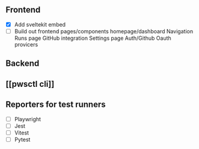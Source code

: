 ## Frontend
- [x] Add sveltekit embed
- [ ] Build out frontend pages/components
homepage/dashboard
Navigation
Runs page
GitHub integration
Settings page
Auth/Github Oauth provicers

## Backend

## [[pwsctl cli]]

## Reporters for test runners
* [ ] Playwright
* [ ] Jest
* [ ] Vitest
* [ ] Pytest
